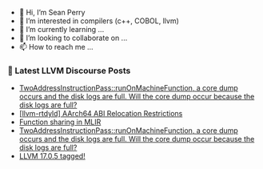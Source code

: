 - 👋 Hi, I’m Sean Perry
- 👀 I’m interested in compilers (c++, COBOL, llvm)
- 🌱 I’m currently learning ...
- 💞️ I’m looking to collaborate on ...
- 📫 How to reach me ...

<!---
s66perry/s66perry is a ✨ special ✨ repository because its `README.md` (this file) appears on your GitHub profile.
You can click the Preview link to take a look at your changes.
--->
### 📕 Latest LLVM Discourse Posts

<!-- DISCOURSE-LLVM:START -->
- [TwoAddressInstructionPass::runOnMachineFunction, a core dump occurs and the disk logs are full. Will the core dump occur because the disk logs are full?](https://discourse.llvm.org/t/twoaddressinstructionpass-runonmachinefunction-a-core-dump-occurs-and-the-disk-logs-are-full-will-the-core-dump-occur-because-the-disk-logs-are-full/74908#post_2)
- [[llvm-rtdyld] AArch64 ABI Relocation Restrictions](https://discourse.llvm.org/t/llvm-rtdyld-aarch64-abi-relocation-restrictions/74616#post_12)
- [Function sharing in MLIR](https://discourse.llvm.org/t/function-sharing-in-mlir/74910#post_1)
- [TwoAddressInstructionPass::runOnMachineFunction, a core dump occurs and the disk logs are full. Will the core dump occur because the disk logs are full?](https://discourse.llvm.org/t/twoaddressinstructionpass-runonmachinefunction-a-core-dump-occurs-and-the-disk-logs-are-full-will-the-core-dump-occur-because-the-disk-logs-are-full/74908#post_1)
- [LLVM 17.0.5 tagged!](https://discourse.llvm.org/t/llvm-17-0-5-tagged/74907#post_1)
<!-- DISCOURSE-LLVM:END -->
